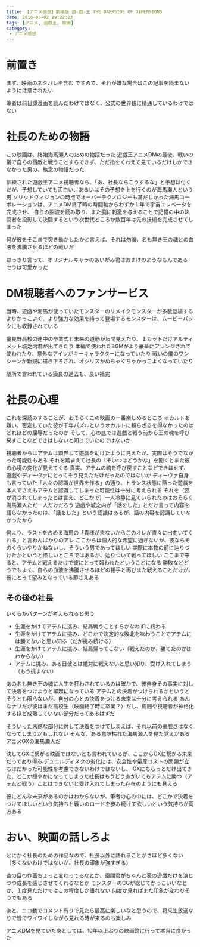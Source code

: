 ```yaml
---
title: 【アニメ感想】劇場版 遊☆戯☆王 THE DARKSIDE OF DIMENSIONS
date: 2016-05-02 19:22:23
tags: [アニメ, 遊戯王, 映画]
category:
 - アニメ感想
---
```


# 前置き

まず、映画のネタバレを含む
ですので、それが嫌な場合はこの記事を読まないように注意されたい

筆者は前日譚漫画を読んだわけではなく、公式の世界観に精通しているわけではない

<!-- more -->

# 社長のための物語

この映画は、終始海馬瀬人のための物語だった
遊戯王アニメDMの最後、戦いの儀で自らの宿敵と戦うことすらできず、ただ指をくわえて見ているだけしかできなかった男の、執念の物語だった

訓練された遊戯王アニメ視聴者なら、「あ、社長ならこうするな」と予想は付く
だが、予想していても面白い、あるいはその予想を上を行くのが海馬瀬人という男
ソリッドヴィジョンの時点でオーバーテクノロジーも甚だしかった海馬コーポレーションは、アニメDM終了時の時間軸からわずか１年で宇宙エレベータを完成させ、
自らの脳波を読み取り、また脳に刺激を与えることで記憶の中の決闘者を投影して決闘するという次世代どころか数百年は先の技術を完成させてしまった

何が彼をそこまで突き動かしたかと言えば、それは勿論、名も無き王の魂との血液を沸騰させるほどの戦いだ

はっきり言って、オリジナルキャラのあいがみ君はおまけのようなもんである
セラは可愛かった

# DM視聴者へのファンサービス

当時、遊戯や海馬が使っていたモンスターのリメイクモンスターが多数登場する
よりかっこよく、より強力な効果を持って登場するモンスターは、ムービーパックにも収録されている

童見野高校の連中の卒業式と未来の道筋が垣間見えたり、１カットだけアルティメット城之内君が出てきたり
本編で使われたBGMがより豪華にアレンジされて使われたり、意外なアイツがキーキャラクターになっていたり
戦いの儀のワンシーンが新規に描き下ろされ、オシリスがめちゃくちゃかっこよくなっていたり

随所で言われている獏良の過去も、良い補完

# 社長の心理

これを深読みすることが、おそらくこの映画の一番楽しめるところ
オカルトを嫌い、否定していた彼が千年パズルというオカルトに頼らざるを得なかったのはどれほどの屈辱だったのか
そして、心の底では遊戯と戦う前から王の魂を呼び戻すことなどできはしないと知っていたのではないか

視聴者からはアテムは顕界して遊戯を助けたように見えたが、実際はそうでなかった可能性もある
それを踏まえて社長の「そいつはどうかな」を聞くとまた彼の心境の変化が見えてくる
真実、アテムの魂を呼び戻すことなどできはせず、遊戯やディーヴァにとってそう見えただけだったのではないか
ディーヴァ自身も言っていた「人々の認識が世界を作る」の通り、トランス状態に陥った遊戯を本人でさえもアテムと認識してしまった可能性は十分に考えられる
それを（姿が消されてしまったとは言え、どこかで）一人冷静に見ていられたのはおそらく海馬瀬人ただ一人だけだろう
遊戯や城之内が「話をした」とだけ言って内容を語らなかったのは、「話をした」という認識はあるが、話の内容を認識していなかったから

何より、ラストを占める海馬の「貴様が来ないからこのオレが直々に出向いてくれる」と言わんばかりのアレ
ここからは個人的な希望に過ぎないが、彼ならそのくらいやりかねないし、そういう男であってほしい
実際に本物の前に辿りつけたかというと怪しいところではあるが、辿りついて戦ってほしい
ここまで来ると、アテムと戦えるだけで彼にとって報われたということになる
勝敗などどうでもよく、自らの血液を沸騰させるほどの相手と再びまた戦えることだけが、彼にとって望みとなっている節さえある

## その後の社長

いくらかパターンが考えられると思う

- 生涯をかけてアテムに挑み、結局戦うことすらかなわずに終わる
- 生涯をかけてアテムに挑み、どこかで決定的な敗北を味わうことでアテムには勝てないと思い知る（だが挑み続ける）
- 生涯をかけてアテムに挑み、結局帰ってこない（戦えたのか、勝てたのかはわからない）
- アテムに挑み、ある日彼とは絶対に戦えないと思い知り、受け入れてしまう（もう挑まない）

あの名も無き王の魂に人生を狂わされているのは確かで、彼自身その事実に対して決着をつけようと躍起になっている
アテムとの決着がつけられるかというとそうとも限らないが、自分の心との決着をつける未来は十分に考えられる
あんなナリだが彼はまだ高校生（映画終了時に卒業？）だし、周囲や視聴者が神格化するほど成熟していない部分だってあるはずだ

そういった未熟な部分に対して決着をつけてしまえば、それ以前の豪胆さはなくなってしまうかもしれない
そんな、ある意味枯れた海馬瀬人を見た覚えがある
アニメGXの海馬瀬人だ

決してGXに繋がる映画ではないとも言われているが、ここからGXに繋がる未来だってあり得る
デュエルディスクの劣化には、安全性や量産コストの問題が立ちはだかった可能性を考慮できないわけではないし、
GXにちらっとだけ出てきた、どこか穏やかになってしまった社長はもうどうあがいてもアテムに勝つ（アテムと戦う）ことはできないと受け入れてしまった存在のようにも見える

彼にどんな未来があるのかはわからないが、筆者の心の中には、どこかで決着をつけてほしいという気持ちと戦いのロードを歩み続けて欲しいという気持ちが両方ある

# おい、映画の話しろよ

とにかく社長のための作品なので、社長以外に語れることがさほど多くない
（多くないわけではないが、社長の印象が強すぎる）

杏の目の作画ちょっと変わってるなとか、風間君がちゃんと表の遊戯だけを演じつつ成長を感じさせてくれるなとか
モンスターのCGが総じてかっこいいなとか、１度見ただけではこの程度しか語れない
何度か見ればまた印象が変わりそうでもある

あと、ニコ動でコメント有りで見たら最高に楽しいなと思うので、将来生放送なりで皆でワイワイしながら見れる時が来るのも楽しみ

アニメDMを見ていた身としては、10年以上ぶりの映画館に行って本当に良かった

